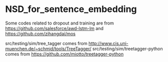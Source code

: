 # NSD_for_sentence_embedding

Some codes related to dropout and training are from https://github.com/salesforce/awd-lstm-lm and https://github.com/zihangdai/mos

src/testing/sim/tree_tagger comes from http://www.cis.uni-muenchen.de/~schmid/tools/TreeTagger/
src/testing/sim/treetagger-python comes from https://github.com/miotto/treetagger-python
